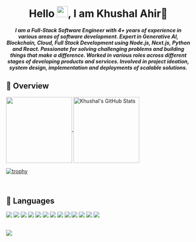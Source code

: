 <h1 align="center">Hello <img src="https://raw.githubusercontent.com/iampavangandhi/iampavangandhi/master/gifs/Hi.gif" width="30px">, I am Khushal Ahir👋</h1>

<h5 align="center">I am a Full-Stack Software Engineer with 4+ years of experience in various areas of software development. Expert in Generative AI, Blockchain, Cloud, Full Stack Development using Node.js, Next.js, Python and React. Passionate for solving challenging problems and building things that make a difference. Worked in various roles across different stages of developing products and services. Involved in project ideation, system design, implementation and deployments of scalable solutions.</h5>

## 💪 Overview

<p>
  <a href="https://github.com/ahirkhushal/ahirkhushal" >
    <img align="center" src="https://github-readme-stats.vercel.app/api/top-langs/?layout=compact&username=ahirkhushal&hide=java,html,php,css&title_color=ffffff&text_color=c9cacc&icon_color=2bbc8a&bg_color=1d1f21" height="180px"/>
  </a>
  
  <a href="https://github.com/ahirkhushal/ahirkhushal" >
    <img align="center" src="https://github-readme-stats.vercel.app/api?username=ahirkhushal&show_icons=true&line_height=27&count_private=true&title_color=ffffff&text_color=c9cacc&icon_color=2bbc8a&bg_color=1d1f21" alt="Khushal's GitHub Stats" height="180px"/>
  </a>

 </p>
 
 <p>
  
  [![trophy](https://github-profile-trophy.vercel.app/?username=ahirkhushal&theme=onedark&row=1&&column=7)](https://github.com/ryo-ma/github-profile-trophy)
 </p>
 
<br />

## 📖 Languages

<div align="left">
  <img src="https://img.shields.io/badge/Solidity-9E9E9E?style=for-the-badge&logo=solidity&logoColor=black">
  <img src="https://img.shields.io/badge/JavaScript-F7DF1E?style=for-the-badge&logo=javascript&logoColor=black">
  <img src="https://img.shields.io/badge/TypeScript-007ACC?style=for-the-badge&logo=typescript&logoColor=white">
  <img src="https://img.shields.io/badge/React-20232A?style=for-the-badge&logo=react&logoColor=61DAFB">
  <img src="https://img.shields.io/badge/Node.js-339933?style=for-the-badge&logo=nodedotjs&logoColor=white">
  <img src="https://img.shields.io/badge/Express.js-000000?style=for-the-badge&logo=express&logoColor=white">
  <img src="https://img.shields.io/badge/HTML5-E34F26?style=for-the-badge&logo=html5&logoColor=white">
  <img src="https://img.shields.io/badge/CSS3-1572B6?style=for-the-badge&logo=css3&logoColor=white">
  <img src="https://img.shields.io/badge/PostgreSQL-316192?style=for-the-badge&logo=postgresql&logoColor=white">
  <img src="https://img.shields.io/badge/MongoDB-4EA94B?style=for-the-badge&logo=mongodb&logoColor=white">
  <img src="https://img.shields.io/badge/Docker-2CA5E0?style=for-the-badge&logo=docker&logoColor=white">
  <img src="https://img.shields.io/badge/kubernetes-326ce5.svg?&style=for-the-badge&logo=kubernetes&logoColor=white">
  <img src="https://img.shields.io/badge/Git-F05032?style=for-the-badge&logo=git&logoColor=white">
<div/>

<br />

![](https://komarev.com/ghpvc/?username=ahirkhushal&color=dc143c)
